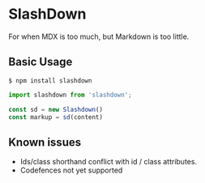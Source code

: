 # SlashDown

For when MDX is too much, but Markdown is too little.

## Basic Usage

`$ npm install slashdown`

```js
import slashdown from 'slashdown';

const sd = new Slashdown()
const markup = sd(content)
```

## Known issues

- Ids/class shorthand conflict with id / class attributes.
- Codefences not yet supported